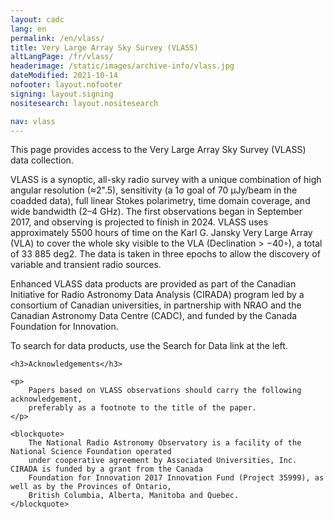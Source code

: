 ```yaml
---
layout: cadc
lang: en
permalink: /en/vlass/
title: Very Large Array Sky Survey (VLASS)
altLangPage: /fr/vlass/
headerimage: /static/images/archive-info/vlass.jpg
dateModified: 2021-10-14
nofooter: layout.nofooter
signing: layout.signing
nositesearch: layout.nositesearch

nav: vlass
---
```


<p>
    This page provides access to the Very Large Array Sky Survey (VLASS) data collection.
</p>

<p>
    VLASS is a synoptic, all-sky radio survey with a unique combination of high angular resolution (≈2".5),
    sensitivity (a 1σ goal of 70 µJy/beam in the coadded data), full linear Stokes polarimetry, time domain coverage,
    and wide bandwidth (2–4 GHz). The first observations began in September 2017, and observing is projected to finish
    in 2024. VLASS uses approximately 5500 hours of time on the Karl G. Jansky Very Large Array (VLA) to cover the
    whole sky visible to the VLA (Declination &gt; −40◦), a total of 33 885 deg2. The data is taken in three epochs to allow
    the discovery of variable and transient radio sources.
</p>

<p>
    Enhanced VLASS data products are provided as part of the Canadian Initiative for Radio Astronomy Data Analysis
    (CIRADA) program led by a consortium of Canadian universities, in partnership with NRAO and the
    Canadian Astronomy Data Centre (CADC), and funded by the Canada Foundation for Innovation.
</p>

<p>
    To search for data products, use the Search for Data link at the left.
</p>

<div class="about_text">

    <h3>Acknowledgements</h3>

    <p>
        Papers based on VLASS observations should carry the following acknowledgement,
        preferably as a footnote to the title of the paper.
    </p>

    <blockquote>
        The National Radio Astronomy Observatory is a facility of the National Science Foundation operated
        under cooperative agreement by Associated Universities, Inc. CIRADA is funded by a grant from the Canada
        Foundation for Innovation 2017 Innovation Fund (Project 35999), as well as by the Provinces of Ontario,
        British Columbia, Alberta, Manitoba and Quebec.
    </blockquote>
</div>
